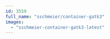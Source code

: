 ```yaml
---
id: 3559
full_name: "sschmeier/container-gatk3"
images: 
  - "sschmeier-container-gatk3-latest"
---
```

